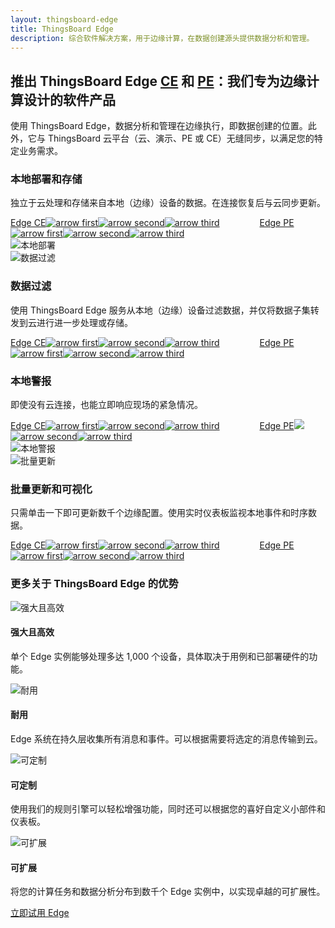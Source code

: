 ```yaml
---
layout: thingsboard-edge
title: ThingsBoard Edge
description: 综合软件解决方案，用于边缘计算，在数据创建源头提供数据分析和管理。
---
```


<section id="intro">
	<main>
		<h1 class="intro_title">推出 ThingsBoard Edge <a href="/docs/edge/getting-started-guides/what-is-edge/">CE</a> 和 <a href="/docs/pe/edge/getting-started-guides/what-is-edge/">PE</a>：我们专为边缘计算设计的软件产品</h1>
        <p class="labeling">使用 ThingsBoard Edge，数据分析和管理在边缘执行，即数据创建的位置。此外，它与 ThingsBoard 云平台（云、演示、PE 或 CE）无缝同步，以满足您的特定业务需求。</p>
	</main>
</section>

<section id="local-deployment">
    <main>
        <div id="background">
            <div class="main1"></div><div class="small1"></div><div class="small2"></div><div class="small3"></div><div class="small4"></div>
        </div>
        <div class="block">
            <div class="feature-des"><h3 class="item-heading">本地部署和存储</h3>
                <p>独立于云处理和存储来自本地（边缘）设备的数据。在连接恢复后与云同步更新。</p>
                <a class="read-more-button" href="/docs/edge/getting-started-guides/what-is-edge/">Edge CE<img class="arrow first" src="/images/pe/read-more-arrow.svg" alt="arrow first"><img class="arrow second" src="/images/pe/read-more-arrow.svg" alt="arrow second"><img class="arrow third" src="/images/pe/read-more-arrow.svg" alt="arrow third"></a>
                <a class="read-more-button" style="margin-left: 60px;" href="/docs/pe/edge/getting-started-guides/what-is-edge/">Edge PE<img class="arrow first" src="/images/pe/read-more-arrow.svg" alt="arrow first"><img class="arrow second" src="/images/pe/read-more-arrow.svg" alt="arrow second"><img class="arrow third" src="/images/pe/read-more-arrow.svg" alt="arrow third"></a>
            </div>
            <div class="block-img">
                <img src="/images/edge/local-deployment.svg" alt="本地部署">
            </div>
        </div>
    </main>
</section>

<section id="data-filtering">
    <main>
        <div class="block">
            <div class="block-img">
                <img src="/images/edge/data-filtering.svg" alt="数据过滤">
            </div>
            <div class="feature-des"><h3 class="item-heading">数据过滤</h3>
                <p>使用 ThingsBoard Edge 服务从本地（边缘）设备过滤数据，并仅将数据子集转发到云进行进一步处理或存储。</p>
                <a class="read-more-button" href="/docs/edge/getting-started-guides/what-is-edge/">Edge CE<img class="arrow first" src="/images/pe/read-more-arrow.svg" alt="arrow first"><img class="arrow second" src="/images/pe/read-more-arrow.svg" alt="arrow second"><img class="arrow third" src="/images/pe/read-more-arrow.svg" alt="arrow third"></a>
                <a class="read-more-button" style="margin-left: 60px;" href="/docs/pe/edge/getting-started-guides/what-is-edge/">Edge PE<img class="arrow first" src="/images/pe/read-more-arrow.svg" alt="arrow first"><img class="arrow second" src="/images/pe/read-more-arrow.svg" alt="arrow second"><img class="arrow third" src="/images/pe/read-more-arrow.svg" alt="arrow third"></a>
            </div>
        </div>
    </main>
</section>

<section id="local-alarms">
    <main>
        <div id="background">
            <div class="main2"></div><div class="small5"></div><div class="small6"></div><div class="small7"></div>
        </div>
        <div class="block">
            <div class="feature-des"><h3 class="item-heading">本地警报</h3>
                <p>即使没有云连接，也能立即响应现场的紧急情况。</p>
                <a class="read-more-button" href="/docs/edge/getting-started-guides/what-is-edge/">Edge CE<img class="arrow first" src="/images/pe/read-more-arrow.svg" alt="arrow first"><img class="arrow second" src="/images/pe/read-more-arrow.svg" alt="arrow second"><img class="arrow third" src="/images/pe/read-more-arrow.svg" alt="arrow third"></a>
                <a class="read-more-button" style="margin-left: 60px;" href="/docs/pe/edge/getting-started-guides/what-is-edge/">Edge PE<img class="arrow first" src="/images/pe/read-more-arrow.svg"><img class="arrow second" src="/images/pe/read-more-arrow.svg" alt="arrow second"><img class="arrow third" src="/images/pe/read-more-arrow.svg" alt="arrow third"></a>
            </div>
            <div class="block-img">
                <img src="/images/edge/local-alarms.svg" alt="本地警报">
            </div>
        </div>
    </main>
</section>

<section id="batch-update">
    <main>
        <div class="block">
            <div class="block-img">
                <img src="/images/edge/batch-update.svg" alt="批量更新">
            </div>
            <div class="feature-des"><h3 class="item-heading">批量更新和可视化</h3>
                <p>只需单击一下即可更新数千个边缘配置。使用实时仪表板监视本地事件和时序数据。</p>
                <a class="read-more-button" href="/docs/edge/getting-started-guides/what-is-edge/">Edge CE<img class="arrow first" src="/images/pe/read-more-arrow.svg" alt="arrow first"><img class="arrow second" src="/images/pe/read-more-arrow.svg" alt="arrow second"><img class="arrow third" src="/images/pe/read-more-arrow.svg" alt="arrow third"></a>
                <a class="read-more-button" style="margin-left: 60px;" href="/docs/pe/edge/getting-started-guides/what-is-edge/">Edge PE<img class="arrow first" src="/images/pe/read-more-arrow.svg" alt="arrow first"><img class="arrow second" src="/images/pe/read-more-arrow.svg" alt="arrow second"><img class="arrow third" src="/images/pe/read-more-arrow.svg" alt="arrow third"></a>
            </div>
        </div>
    </main>
</section>


<section id="bottom-features">
    <main>
        <div id="background">
            <div class="main3"></div><div class="small8"></div>
        </div>
        <h3>更多关于 ThingsBoard Edge 的优势</h3>
        <div class="cards row">
            <div class="col-lg-6">
                <div class="block">
                    <img src="/images/edge/robust-icon.svg" alt="强大且高效">
                    <div>
                        <h4 class="title">强大且高效</h4>
                        <p>单个 Edge 实例能够处理多达 1,000 个设备，具体取决于用例和已部署硬件的功能。</p>
                    </div>
                </div>
            </div>
            <div class="col-lg-6">
                <div class="block"><img src="/images/edge/durable-icon.svg" alt="耐用">
                    <div>
                        <h4 class="title">耐用</h4>
                        <p>Edge 系统在持久层收集所有消息和事件。可以根据需要将选定的消息传输到云。</p>
                    </div>
                </div>
            </div>
            <div class="col-lg-6">
                <div class="block"><img src="/images/edge/customizable-icon.svg" alt="可定制">
                    <div>
                    <h4 class="title">可定制</h4>
                    <p>使用我们的规则引擎可以轻松增强功能，同时还可以根据您的喜好自定义小部件和仪表板。</p>
                    </div>
                </div>
            </div>
            <div class="col-lg-6">
                <div class="block"><img src="/images/edge/scalable-icon.svg" alt="可扩展">
                    <div>
                    <h4 class="title">可扩展</h4>
                    <p>将您的计算任务和数据分析分布到数千个 Edge 实例中，以实现卓越的可扩展性。</p>
                    </div>
                </div>
            </div>
        </div>
    </main>
</section>

<section id="bottom">
    <a href="/docs/edge/getting-started/" class="bottom-button">立即试用 Edge</a>
</section>